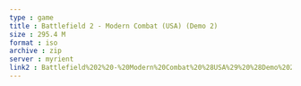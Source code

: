 ```yaml
---
type : game
title : Battlefield 2 - Modern Combat (USA) (Demo 2)
size : 295.4 M
format : iso
archive : zip
server : myrient
link2 : Battlefield%202%20-%20Modern%20Combat%20%28USA%29%20%28Demo%202%29
---
```

